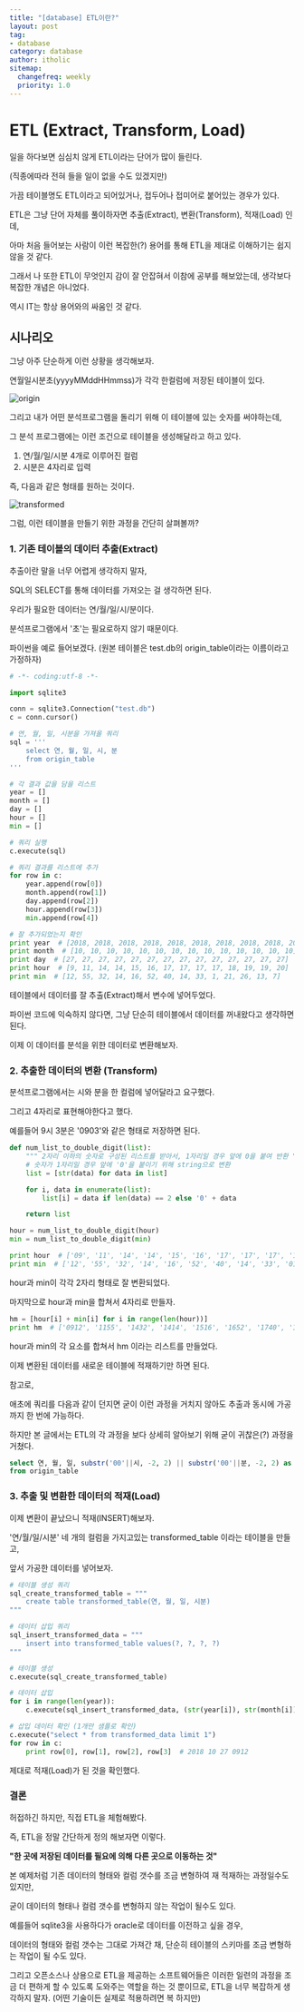 ```yaml
---
title: "[database] ETL이란?"
layout: post
tag:
- database
category: database
author: itholic
sitemap:
  changefreq: weekly
  priority: 1.0
---
```


# ETL (Extract, Transform, Load)

일을 하다보면 심심치 않게 ETL이라는 단어가 많이 들린다.

(직종에따라 전혀 들을 일이 없을 수도 있겠지만)

가끔 테이블명도 ETL이라고 되어있거나, 접두어나 접미어로 붙어있는 경우가 있다.

ETL은 그냥 단어 자체를 풀이하자면 추출(Extract), 변환(Transform), 적재(Load) 인데,

아마 처음 들어보는 사람이 이런 복잡한(?) 용어를 통해 ETL을 제대로 이해하기는 쉽지 않을 것 같다.

그래서 나 또한 ETL이 무엇인지 감이 잘 안잡혀서 이참에 공부를 해보았는데, 생각보다 복잡한 개념은 아니었다.

역시 IT는 항상 용어와의 싸움인 것 같다.

## 시나리오

그냥 아주 단순하게 이런 상황을 생각해보자.

연월일시분초(yyyyMMddHHmmss)가 각각 한컬럼에 저장된 테이블이 있다.

![origin](/assets/images/2018/10/27/etl/1.PNG)


그리고 내가 어떤 분석프로그램을 돌리기 위해 이 테이블에 있는 숫자를 써야하는데,

그 분석 프로그램에는 이런 조건으로 테이블을 생성해달라고 하고 있다.

1. 연/월/일/시분 4개로 이루어진 컬럼
2. 시분은 4자리로 입력

즉, 다음과 같은 형태를 원하는 것이다.

![transformed](/assets/images/2018/10/27/etl/2.PNG)

그럼, 이런 테이블을 만들기 위한 과정을 간단히 살펴볼까?

### 1. 기존 테이블의 데이터 추출(Extract)

추출이란 말을 너무 어렵게 생각하지 말자,

SQL의 SELECT를 통해 데이터를 가져오는 걸 생각하면 된다.

우리가 필요한 데이터는 연/월/일/시/분이다.

분석프로그램에서 '초'는 필요로하지 않기 때문이다.

파이썬을 예로 들어보겠다. (원본 테이블은 test.db의 origin_table이라는 이름이라고 가정하자)

```python
# -*- coding:utf-8 -*-

import sqlite3

conn = sqlite3.Connection("test.db")
c = conn.cursor()

# 연, 월, 일, 시분을 가져올 쿼리
sql = '''
    select 연, 월, 일, 시, 분
    from origin_table
'''

# 각 결과 값을 담을 리스트
year = []
month = []
day = []
hour = []
min = []

# 쿼리 실행
c.execute(sql)

# 쿼리 결과를 리스트에 추가
for row in c:
    year.append(row[0])
    month.append(row[1])
    day.append(row[2])
    hour.append(row[3])
    min.append(row[4])

# 잘 추가되었는지 확인
print year  # [2018, 2018, 2018, 2018, 2018, 2018, 2018, 2018, 2018, 2018, 2018, 2018, 2018, 2018]
print month  # [10, 10, 10, 10, 10, 10, 10, 10, 10, 10, 10, 10, 10, 10]
print day  # [27, 27, 27, 27, 27, 27, 27, 27, 27, 27, 27, 27, 27, 27]
print hour  # [9, 11, 14, 14, 15, 16, 17, 17, 17, 17, 18, 19, 19, 20]
print min  # [12, 55, 32, 14, 16, 52, 40, 14, 33, 1, 21, 26, 13, 7]


```

테이블에서 데이터를 잘 추출(Extract)해서 변수에 넣어두었다.

파이썬 코드에 익숙하지 않다면, 그냥 단순히 테이블에서 데이터를 꺼내왔다고 생각하면 된다.

이제 이 데이터를 분석을 위한 데이터로 변환해보자.

### 2. 추출한 데이터의 변환 (Transform)

분석프로그램에서는 시와 분을 한 컬럼에 넣어달라고 요구했다.

그리고 4자리로 표현해야한다고 했다.

예를들어 9시 3분은 '0903'와 같은 형태로 저장하면 된다.

```python
def num_list_to_double_digit(list):
    """ 2자리 이하의 숫자로 구성된 리스트를 받아서, 1자리일 경우 앞에 0을 붙여 반환 """
    # 숫자가 1자리일 경우 앞에 '0'을 붙이기 위해 string으로 변환
	list = [str(data) for data in list]

    for i, data in enumerate(list):
        list[i] = data if len(data) == 2 else '0' + data

    return list

hour = num_list_to_double_digit(hour)
min = num_list_to_double_digit(min)

print hour  # ['09', '11', '14', '14', '15', '16', '17', '17', '17', '17', '18', '19', '19', '20']
print min  # ['12', '55', '32', '14', '16', '52', '40', '14', '33', '01', '21', '26', '13', '07']

```

hour과 min이 각각 2자리 형태로 잘 변환되었다.

마지막으로 hour과 min을 합쳐서 4자리로 만들자.

```python
hm = [hour[i] + min[i] for i in range(len(hour))]
print hm  # ['0912', '1155', '1432', '1414', '1516', '1652', '1740', '1714', '1733', '1710', '1821', '1926', '1913', '2007']
```

hour과 min의 각 요소를 합쳐서 hm 이라는 리스트를 만들었다.

이제 변환된 데이터를 새로운 테이블에 적재하기만 하면 된다.

참고로,

애초에 쿼리를 다음과 같이 던지면 굳이 이런 과정을 거치지 않아도 추출과 동시에 가공까지 한 번에 가능하다.

하지만 본 글에서는 ETL의 각 과정을 보다 상세히 알아보기 위해 굳이 귀찮은(?) 과정을 거쳤다.

```sql
select 연, 월, 일, substr('00'||시, -2, 2) || substr('00'||분, -2, 2) as '시분'
from origin_table
```


### 3. 추출 및 변환한 데이터의 적재(Load)


이제 변환이 끝났으니 적재(INSERT)해보자.

'연/월/일/시분' 네 개의 컬럼을 가지고있는 transformed_table 이라는 테이블을 만들고,

앞서 가공한 데이터를 넣어보자.

```python
# 테이블 생성 쿼리
sql_create_transformed_table = """
    create table transformed_table(연, 월, 일, 시분)
"""

# 데이터 삽입 쿼리
sql_insert_transformed_data = """
    insert into transformed_table values(?, ?, ?, ?)
"""

# 테이블 생성
c.execute(sql_create_transformed_table)

# 데이터 삽입
for i in range(len(year)):
    c.execute(sql_insert_transformed_data, (str(year[i]), str(month[i]), str(day[i]), hm[i]))

# 삽입 데이터 확인 (1개만 샘플로 확인)
c.execute("select * from transformed_data limit 1")
for row in c:
    print row[0], row[1], row[2], row[3]  # 2018 10 27 0912
```

제대로 적재(Load)가 된 것을 확인했다.

### 결론

허접하긴 하지만, 직접 ETL을 체험해봤다.

즉, ETL을 정말 간단하게 정의 해보자면 이렇다.

**"한 곳에 저장된 데이터를 필요에 의해 다른 곳으로 이동하는 것"**

본 예제처럼 기존 데이터의 형태와 컬럼 갯수를 조금 변형하여 재 적재하는 과정일수도 있지만,

굳이 데이터의 형태나 컬럼 갯수를 변형하지 않는 작업이 될수도 있다.

예를들어 sqlite3을 사용하다가 oracle로 데이터를 이전하고 싶을 경우,

데이터의 형태와 컬럼 갯수는 그대로 가져간 채, 단순히 테이블의 스키마를 조금 변형하는 작업이 될 수도 있다.

그리고 오픈소스나 상용으로 ETL을 제공하는 소프트웨어들은 이러한 일련의 과정을 조금 더 편하게 할 수 있도록 도와주는 역할을 하는 것 뿐이므로, ETL을 너무 복잡하게 생각하지 말자. (어떤 기술이든 실제로 적용하려면 복 하지만)

